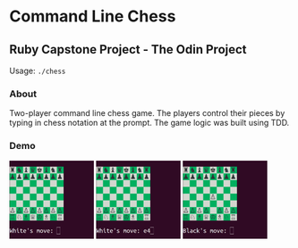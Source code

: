 # Command Line Chess

## Ruby Capstone Project - The Odin Project

Usage: `./chess`

### About

Two-player command line chess game. The players control their pieces by typing
in chess notation at the prompt. The game logic was built using TDD.

### Demo

<img src="assets/demo-screenshot1.png" width="30%"></img>
<img src="assets/demo-screenshot2.png" width="30%"></img>
<img src="assets/demo-screenshot3.png" width="30%"></img>
